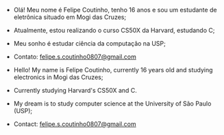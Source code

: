 - Olá! Meu nome é Felipe Coutinho, tenho 16 anos e sou um estudante de eletrônica situado em Mogi das Cruzes;
- Atualmente, estou realizando o curso CS50X da Harvard, estudando C;
- Meu sonho é estudar ciência da computação na USP;

- Contato: felipe.s.coutinho0807@gmail.com

- Hello! My name is Felipe Coutinho, currently 16 years old and studying electronics in Mogi das Cruzes;
- Currently studying Harvard's CS50X and C.
- My dream is to study computer science at the University of São Paulo (USP);

- Contact: felipe.s.coutinho0807@gmail.com


